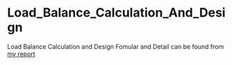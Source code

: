 # Load_Balance_Calculation_And_Design
Load Balance Calculation and Design
Fomular and Detail can be found from [my report](https://github.com/jackyisme123/Load_Balance_Calculation_And_Design/blob/master/assignment2_report.pdf)
